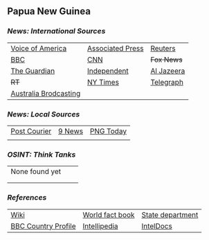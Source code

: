 ## Papua New Guinea ##

### _News: International Sources_ ###
|   |   |   |
| --- | --- | --- |
| [Voice of America](https://www.voanews.com/search?search_api_fulltext=papua-new-guinea&type=1&sort_by=publication_time) | [Associated Press](https://apnews.com/PapuaNewGuinea) | [Reuters](https://www.reuters.com/search/news?sortBy=&dateRange=&blob=Papua+New+Guinea) |
| [BBC](https://www.bbc.com/news/topics/c50znx8v0wvt/papua-new-guinea) | [CNN](https://www.cnn.com/search/?q=papua-new-guinea&size=10&type=article) | ~~Fox News~~ |
| [The Guardian](https://www.theguardian.com/world/papua-new-guinea) | [Independent](https://www.independent.co.uk/topic/PapuaNewGuinea) | [Al Jazeera](https://www.aljazeera.com/topics/country/papua-new-guinea.html) |
| ~~RT~~ | [NY Times](https://www.nytimes.com/topic/destination/papua-new-guinea?searchResultPosition=0) | [Telegraph](https://www.telegraph.co.uk/papua-new-guinea/) |
| [Australia Brodcasting](https://www.abc.net.au/news/topic/papua-new-guinea) |  |  |

### _News: Local Sources_ ###
|   |   |   |
| --- | --- | --- |
| [Post Courier](https://postcourier.com.pg/) | [9 News](https://www.9news.com.au/papua-new-guinea) | [PNG Today](https://news.pngfacts.com/) |
|  |  |  |

### _OSINT: Think Tanks_ ###
|  |  |  |
| --- | --- | --- |
| None found yet []() | []() | []() |
| []() | []() | []() |
| []() | []() | []() |


### _References_ ###
|   |   |   |
| --- | --- | --- |
| [Wiki](https://en.wikipedia.org/wiki/Papua_New_Guinea) | [World fact book](https://www.cia.gov/library/publications/resources/the-world-factbook/geos/pp.html) | [State department](https://www.state.gov/countries-areas/papua-new-guinea/) |
| [BBC Country Profile](https://www.bbc.com/news/world-asia-pacific-15436981) | [Intellipedia](https://intellipedia.intelink.gov/wiki/Papua_New_Guinea) | [IntelDocs](https://inteldocs.intelink.gov/search/folder?q=Papua+New+Guinea) |
